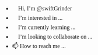- 👋 Hi, I’m @swiftGrinder
- 👀 I’m interested in ...
- 🌱 I’m currently learning ...
- 💞️ I’m looking to collaborate on ...
- 📫 How to reach me ...

<!---
swiftGrinder/swiftGrinder is a ✨ special ✨ repository because its `README.md` (this file) appears on your GitHub profile.
You can click the Preview link to take a look at your changes.
--->

<!DOCTYPE html>
<html lang="en">
<head>
    <meta charset="UTF-8">
    <meta http-equiv="X-UA-Compatible" content="IE=edge">
    <meta name="viewport" content="width=device-width, initial-scale=1.0">
    <title>Document</title>
    <style>
        body {
            font: 100% Lucida Sans, Verdana;
            margin: 20px;
            line-height: 26px;

        }
        .container {
            min-width: 900px;
        }
        .wrapper {
            position: relative;
            overflow: auto;

        }
        #top,#sidebar, #bottom, .menuitem{
            border-radius: 4px;
            margin: 4px;

        }
        #top {
            background-color: #4CAF50;
            color: #ffffff;
            padding: 15px;

        }
        #menubar {
            width: 200px;
            float: left
        }

        #main{
            padding: 10px;
            margin: 0 210px;

        }
        #sidebar {
            background-color: #32a4e7;
            color: #ffffff;
            padding: 10px;
            width: 180px;
            bottom: 0;
            top: 0;
            right: 0;
            position: absolute;

        }
        #bottom {
            border: 1px solid #d4d4d4;
            background-color: #f1f1f1;
            text-align: center;
            padding: 10px;
            font-size: 70%;
            line-height: 14px;

        }
        #top h1, #top p, #menulist {
            margin: 0;
            padding: 0;

        }
        .menuitem {
            background-color: #f1f1f1;
            border: 1px solid #d4d4d4;
            list-style-type: none;
            padding: 4px;
            cursor: pointer;

        }
        .a{
            color: #000000;
            text-decoration: underline;

        }
        a:hover{
            text-decoration: none;
        }
        @media (max-width:800px) {
            #sidebar {
                width: auto;
                position: relative;

            }
            #main {
                margin-right: 0;
            }
        }
        @media (max-width: 600px) {
            #menubar {
                width: auto;
                float: none;
            }
            #main {
                margin: 0;
            }    
        }
        .info {
            width: 150px;
            margin-bottom: 10px;

        }
        th{
            width: 100px;
            padding-left: 5px;

        }
        .title{
            height: 30px;
            background: purple;
            color: rgb(251, 8, 8);

        }
        td{
            height: 30px;
            padding-left: 5px;

        }

    </style>
</head>
<body>
    <div class="container wrapper">
        <div id="top">
            <h2>Hello OpenCV.js</h2>
            <!--若 opencv.js 文件加载成功，则会显示“opencv.js is ready.”-->
            <p id="status">OpenCV.js is loading...</p>
        </div>
        <div class="wrapper">
            <div id="menubar">
                <ul id="menulist">
                    <!--图片读入区域-->
                    <div class="menuitem">输入图片<input type="file" id="fileInput" accept="image/*" name="file" /></div>
                    <div id="savefull" class="menuitem">保存文件<button id="save">保存</button></div>
                    <br/>
                    <br/>
                    <br/>
                    <br/>
                    <br/>
                    <br/>
                    <br/>
                    <br/>
                    <br/>
                    <br/>
                    <br/>
                    <h4>二值化阈值设置</h4>
                    <input type="range" id="myRange" min="0" max="255" step="1" value="0">
                    <p id="demo"></p>
                    <button class="menuitem" id="getImgBtn">原图应用二值化</button>
                    <br>
                    <button class="menuitem" id="erode">图像腐蚀</button>
                    <button class="menuitem" id="dilate">图像膨胀</button>
                    <button class="menuitem" id="contourm">选取轮廓并计算比例</button></p>
                    <p id="areaOutput"></p>
                </ul>
            </div>
            <canvas id="fullImgInput" width="5000" height="5000" style="width: 5000px;height: 5000px;position:fixed;left:100%;"></canvas>
            <canvas id="fullImgOutput" width="5000" height="5000" style="width: 5000px;height: 5000px;position:fixed;left:100%;"></canvas>
            <div id="main">
                <div>
                    <canvas id="canvasInput" width="640" height="360"></canvas>
                </div>
                <hr>
                <div>
                    <div>输出图片</div>
                    <canvas id="canvasOutput"></canvas>
                </div>
            </div>
            <div id="sidebar">
                <h1>面积比例表</h1>
                <table border="1" cellspacing="0" cellpadding="0" style="text-align: left;margin-top: 20px;">
                    <tr class="title">
                        <th>操作次序</th>
                        <th>近似面积</th>
                        <th>比例(%)</th>
                    </tr>
                </table>
            </div>
        </div>
    </div>
    <div id="bottom">
        <p>Created and Modfied By Sarira Shi #</p>
    </div>
</body>  
<body>
<script type="text/javascript">
    let inputElement = document.getElementById('fileInput');
    let imgBtn = document.getElementById('getImgBtn');
    let img = new Image();
    let loading = true;
    let x = document.getElementById('myRange');
    let r = 0;//信号量
    let p = 0;//信号量
    let q = 1;//信号量
    let fileOrder = 0;//表格操作次序
    let name =  0;//下载文件名称
    document.getElementById("demo").innerHTML = x.value;
    inputElement.addEventListener('change', (e) => {
        img.src = URL.createObjectURL(e.target.files[0]);
        q = 1;
    }, false);
    x.addEventListener('change',(e) => {
        p = x.value;
        document.getElementById("demo").innerHTML = p ;
        p = parseFloat(p)
        q = 1;
        r = 0;
    }, false);
    img.onload = function() {
        let inCanvas = document.getElementById('canvasInput')
        let fullinCanvas = document.getElementById('fullImgInput')
        let inCanvasCtx = inCanvas.getContext('2d')
        let infullCanvasCtx =fullinCanvas.getContext('2d')
        fullinCanvas.width = img.width
        fullinCanvas.height = img.height
        inCanvasCtx.drawImage(img,0,0,img.width,img.height,0,0,640,360)
        infullCanvasCtx.drawImage(img,0,0,img.width,img.height,0,0,img.width,img.height)
        /*if(img.width!==640 ||  img.height!==360) {
            inCanvas.toBlob(function(blob) {
                console.log()
                img.src = URL.createObjectURL(blob);
            })
        }*/
    };
    imgBtn.addEventListener('click', (e) => {
        // if(loading) {
        //     return alert('正在加载opencv.js和模型文件')
        // }
        if(!img.src) {
            return alert('请先上传图片')
        }
        let src = cv.imread('canvasInput');
        let src1 = cv.imread('fullImgInput')
        let gray = new cv.Mat();
        let gray1 = new cv.Mat();
        let gray2 = new cv.Mat();
        let gray3 = new cv.Mat();
        cv.cvtColor(src, gray, cv.COLOR_BGR2GRAY);
        cv.cvtColor(src1, gray1, cv.COLOR_BGR2GRAY);
        cv.threshold (gray, gray2, p, 255, cv.THRESH_BINARY);
        cv.threshold (gray1, gray3 , p, 255, cv.THRESH_BINARY);
        cv.imshow('canvasOutput',gray2);
        cv.imshow('fullImgOutput',gray3);
        r = 1;
        src.delete();src1.delete();gray.delete();gray1.delete();gray2.delete();gray3.delete();
    });
    erode.addEventListener('click',(e) =>{
        if(!r){
            return alert('请先应用二值化')
        }
        let src = cv.imread('canvasOutput');
        let src1 = cv.imread('fullImgOutput')
        let dst = new cv.Mat();
        let dst1 = new cv.Mat();
        let M = cv.Mat.ones(2, 2, cv.CV_8U);
        let anchor = new cv.Point(-1, -1);
        // You can try more different parameters
        cv.erode(src, dst, M, anchor, 1, cv.BORDER_CONSTANT, cv.morphologyDefaultBorderValue());
        cv.erode(src1, dst1, M, anchor, 1, cv.BORDER_CONSTANT, cv.morphologyDefaultBorderValue());
        cv.imshow('canvasOutput', dst);
        cv.imshow('fullImgOutput', dst1);
        src.delete();src1.delete();dst.delete(); M.delete();dst1.delete();
    })

	dilate.addEventListener('click',(e) =>{
        if(!r){
            return alert('请先应用二值化')
        }
        let src = cv.imread('canvasOutput');
        let src1 = cv.imread('fullImgOutput')
        let dst = new cv.Mat();
        let dst1 = new cv.Mat();
        let M = cv.Mat.ones(2, 2, cv.CV_8U);
        let anchor = new cv.Point(-1, -1);
        // You can try more different parameters
        cv.dilate(src, dst, M, anchor, 1, cv.BORDER_CONSTANT, cv.morphologyDefaultBorderValue());
        cv.dilate(src1, dst1, M, anchor, 1, cv.BORDER_CONSTANT, cv.morphologyDefaultBorderValue());
        cv.imshow('canvasOutput', dst);
        cv.imshow('fullImgOutput', dst1);
        src.delete();src1.delete();dst.delete(); M.delete();dst1.delete();
    })
    contourm.addEventListener('click',(e) =>{
        if(!r){
            return alert('请先应用二值化')
        }
        if(q){
            q = 0;
            let src = cv.imread('canvasOutput');
            let src1 = cv.imread('fullImgOutput');
            let dst = cv.Mat.zeros(src.rows, src.cols, cv.CV_8UC3);
            let dst1 = cv.Mat.zeros(src1.rows, src1.cols, cv.CV_8UC3);
            cv.cvtColor(src, src, cv.COLOR_BGR2GRAY);
            cv.cvtColor(src1, src1, cv.COLOR_BGR2GRAY);
            let contours = new cv.MatVector();
            let contours1 = new cv.MatVector();
            let hierarchy = new cv.Mat();
            let hierarchy1 = new cv.Mat();
            // You can try more different parameters
            cv.findContours(src, contours, hierarchy, cv.RETR_EXTERNAL, cv.CHAIN_APPROX_SIMPLE);
            cv.findContours(src1, contours1, hierarchy1, cv.RETR_EXTERNAL, cv.CHAIN_APPROX_SIMPLE);
            let color = new cv.Scalar(255,255,0);
            for (let i = 0; i < contours.size(); ++i) {
                cv.drawContours(dst, contours, i, color, 1, cv.LINE_8, hierarchy, 100);
            }
            for (let i = 0; i < contours1.size(); ++i){
                cv.drawContours(dst1, contours1, i, color, 1, cv.LINE_8, hierarchy1, 100);
            }
            cv.imshow('canvasOutput', dst);
            cv.imshow('fullImgOutput', dst1);
            let cnt = new cv.Mat();
            let area = 0;
            for (let i = 0; i < contours1.size();++i)
            {
                cnt = contours1.get(i);
                area = area + cv.contourArea(cnt);
            }
            areaOutput.innerHTML = area;
            parseFloat(area);
            var table = document.getElementsByTagName('table')[0];
            var tr = document.createElement('tr');
            var ratio = 100*area/(img.height*img.width);
            tr.innerHTML = "<td>"+(++fileOrder)+"</td><td>"+area+"</td><td>"+ratio.toFixed(2)+"</td>";
            table.appendChild(tr);
            src.delete(); dst.delete(); contours.delete(); hierarchy.delete();contours1.delete(); hierarchy1.delete();src1.delete();dst1.delete();
            }
        else
            return alert('更改图像或二值化参数后再试试吧');
    })
    save.addEventListener('click',(e) =>{
        if(!img.src)
        {
            return alert('请先上传图片')
        }
        let event = new MouseEvent('click');//创建单击事件
        const canvas = document.getElementById('fullImgOutput');
        url = canvas.toDataURL('image/png');
        let a = document.createElement("a"); // 生成一个a元素 
        a.download = (++name)+'.png' || "photo"; // 设置图片名称
        a.href = url; // 将生成的URL设置为a.href属性    
        a.dispatchEvent(event);
    })
    function onOpenUtilsReady() {
        let utils = new Utils('errorMessage');
        utils.loadOpenCv(() => {
        let cvFile = 'opencv.js';
        utils.createFileFromUrl(cvFile, cvFile, () => {
            document.getElementById('status').innerHTML = 'OpenCV.js is ready.';
            loading = false;
        });
    })
    };
    
    </script>
    <script async src="./utils.js" onload="onOpenUtilsReady();" type="text/javascript"></script>
    <script async src="./opencv.js" onload="onOpenCvReady();" type="text/javascript"></script>
    <style>
    .inputoutput{
        display: inline-block;
    }
    </style>
</body>   
</html>
